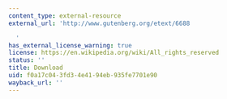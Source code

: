 ```yaml
---
content_type: external-resource
external_url: 'http://www.gutenberg.org/etext/6688

  '
has_external_license_warning: true
license: https://en.wikipedia.org/wiki/All_rights_reserved
status: ''
title: Download
uid: f0a17c04-3fd3-4e41-94eb-935fe7701e90
wayback_url: ''
---
```

